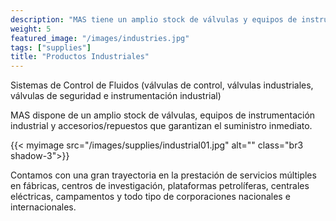 ```yaml
---
description: "MAS tiene un amplio stock de válvulas y equipos de instrumentación industrial "
weight: 5
featured_image: "/images/industries.jpg"
tags: ["supplies"]
title: "Productos Industriales"
---
```


Sistemas de Control de Fluidos (válvulas de control, válvulas industriales, válvulas de seguridad e instrumentación industrial) 

MAS dispone de un amplio stock de válvulas, equipos de instrumentación industrial y accesorios/repuestos que garantizan el suministro inmediato.

{{< myimage src="/images/supplies/industrial01.jpg" alt="" class="br3 shadow-3">}}

Contamos con una gran trayectoria en la prestación de servicios múltiples en fábricas, centros de investigación, plataformas petrolíferas, centrales eléctricas, campamentos y todo tipo de corporaciones nacionales e internacionales.
